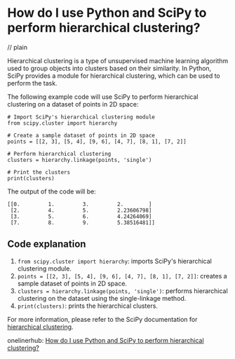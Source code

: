 # How do I use Python and SciPy to perform hierarchical clustering?
// plain

Hierarchical clustering is a type of unsupervised machine learning algorithm used to group objects into clusters based on their similarity. In Python, SciPy provides a module for hierarchical clustering, which can be used to perform the task.

The following example code will use SciPy to perform hierarchical clustering on a dataset of points in 2D space:

```
# Import SciPy's hierarchical clustering module
from scipy.cluster import hierarchy

# Create a sample dataset of points in 2D space
points = [[2, 3], [5, 4], [9, 6], [4, 7], [8, 1], [7, 2]]

# Perform hierarchical clustering
clusters = hierarchy.linkage(points, 'single')

# Print the clusters
print(clusters)
```

The output of the code will be:
```
[[0.         1.         3.         2.        ]
 [2.         4.         5.         2.23606798]
 [3.         5.         6.         4.24264069]
 [7.         8.         9.         5.38516481]]
```

## Code explanation

1. `from scipy.cluster import hierarchy`: imports SciPy's hierarchical clustering module.
2. `points = [[2, 3], [5, 4], [9, 6], [4, 7], [8, 1], [7, 2]]`: creates a sample dataset of points in 2D space.
3. `clusters = hierarchy.linkage(points, 'single')`: performs hierarchical clustering on the dataset using the single-linkage method.
4. `print(clusters)`: prints the hierarchical clusters.

For more information, please refer to the SciPy documentation for [hierarchical clustering](https://docs.scipy.org/doc/scipy/reference/cluster.hierarchy.html).

onelinerhub: [How do I use Python and SciPy to perform hierarchical clustering?](https://onelinerhub.com/python-scipy/how-do-i-use-python-and-scipy-to-perform-hierarchical-clustering)